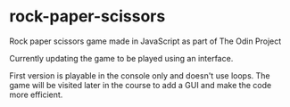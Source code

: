# rock-paper-scissors
Rock paper scissors game made in JavaScript as part of The Odin Project

Currently updating the game to be played using an interface.

First version is playable in the console only and doesn't use loops.
The game will be visited later in the course to add a GUI and make the code 
more efficient.
